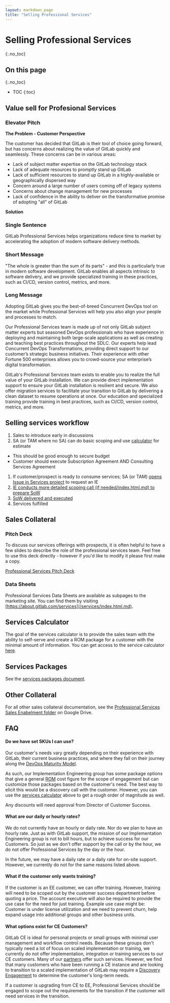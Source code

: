 ```yaml
---
layout: markdown_page
title: "Selling Professional Services"
---
```

# Selling Professional Services
{:.no_toc}

## On this page
{:.no_toc}

- TOC
{:toc}

## Value sell for Profesional Services

### Elevator Pitch

**The Problem - Customer Perspective**

The customer has decided that GitLab is their tool of choice going forward, but has concerns about realizing the value of GitLab quickly and seamlessly.  These concerns can be in various areas:

* Lack of subject matter expertise on the GitLab technology stack
* Lack of adequate resources to promptly stand up GitLab
* Lack of sufficient resources to stand up GitLab in a highly-available or geographically dispersed way
* Concern around a large number of users coming off of legacy systems
* Concerns about change management for new processes
* Lack of confidence in the ability to deliver on the transformative promise of adopting "all" of GitLab

**Solution**

### Single Sentence

GitLab Professional Services helps organizations reduce time to market by accelerating the adoption of modern software delivery methods.

### Short Message

"The whole is greater than the sum of its parts" - and this is particularly true in modern software development. GitLab enables all aspects intrinsic to software delivery, and we provide specialized training in these practices, such as CI/CD, version control, metrics, and more.

### Long Message

Adopting GitLab gives you the best-of-breed Concurrent DevOps tool on the market while Professional Services will help you also align your people and processes to match.

Our Professional Services team is made up of not only GitLab subject matter experts but seasoned DevOps professionals who have experience in deploying and maintaining both large-scale applications as well as creating and teaching best practices throughout the SDLC.  Our experts help lead Concurrent DevOps Transformations, providing direct support to our customer’s strategic business initiatives.  Their experience with other Fortune 500 enterprises allows you to crowd-source your enterprise’s digital transformation.

GitLab's Professional Services team exists to enable you to realize the full value of your GitLab installation.  We can provide direct implementation support to ensure your GitLab installation is resilient and secure.  We also offer migration services to facilitate your transition to GitLab by delivering a clean dataset to resume operations at once.   Our education and specialized training provide training in best practices, such as CI/CD, version control, metrics, and more.

## Selling services workflow

1. Sales to introduce early in discussions
1. SA (or TAM where no SA) can do basic scoping and use [calculator](https://github.com/daijapan/test/tree/master/customer-success/implementation-engineering/selling/#services-calculator) for estimate
  - This should be good enough to secure budget
  - Customer should execute Subscription Agreement AND Consulting Services Agreement
1. If customer/prospect is ready to consume services; SA (or TAM) [opens Issue in Services project](https://github.com/daijapan/test/tree/master/customer-success/implementation-engineering/#implementation-engineering-issue-board) to request an IE
1. [IE conducts more detailed scoping call (if needed/index.html.md) to prepare SoW](https://github.com/daijapan/test/tree/master/customer-success/implementation-engineering/#statement-of-work-creation)
1. [SoW delivered and executed](https://github.com/daijapan/test/tree/master/customer-success/implementation-engineering/workflows/index.html.md)
1. Services fulfilled

## Sales Collateral 

### Pitch Deck

To discuss our services offerings with prospects, it is often helpful to have a few slides to describe the role of the professional services team.  Feel free to use this deck directly - however if you'd like to modify it please first make a copy.

[Professional Services Pitch Deck](http://bit.ly/psslides)

### Data Sheets

Professional Services Data Sheets are available as subpages to the marketing site.  You can find them by visiting [https://about.gitlab.com/services](/services/index.html.md). 

## Services Calculator

The goal of the services calculator is to provide the sales team with the ability to self-serve and create a ROM package for a customer with the minimal amount of information.  You can get access to the service calculator [here](https://docs.google.com/document/d/1fnVUVAc0azL1vzS2F67vod_ke1IS46jdHv0B3H1L6CM/edit).

## Services Packages

See the [services packages document](https://docs.google.com/document/d/1bbEamRV3yz1VO2Ze_0qvvCk8QikpmB8eC1BVIpPQxGY/edit).

## Other Collateral

For all other sales collateral documentation, see the [Professional Services Sales Enabelment folder](https://drive.google.com/drive/u/0/folders/1vLhSdmlwClou_16I1SU9d3X0oG1EtBHv) on Google Drive.

## FAQ

#### Do we have set SKUs I can use?

Our customer's needs vary greatly depending on their experience with GitLab, their current business practices, and where they fall on their journey along the [DevOps Maturity Model](https://github.com/daijapan/test/tree/master/devops-maturity-model).

As such, our Implementation Engineering group has some package options that give a general [ROM](https://cso.nasa.gov/content/roms) cost figure for the scope of engagement but can customize those packages based on the customer's need.  The best way to elicit this would be a discovery call with the customer.  However, you can use the [services calculator](#services-calculator) above to get a rough order of magnitude as well.

Any discounts will need approval from Director of Customer Success.

#### What are our daily or hourly rates?

We do not currently have an hourly or daily rate.  Nor do we plan to have an hourly rate.  Just as with GitLab support, the mission of our Implementation Engineering group is not to bill hours, but to achieve success for our Customers.  So just as we don't offer support by the call or by the hour, we do not offer Professional Services by the day or the hour.

In the future, we may have a daily rate or a daily rate for on-site support.  However, we currently do not for the same reasons listed above.

#### What if the customer only wants training?

If the customer is an EE customer, we can offer training.  However, training will need to be scoped out by the customer success department before quoting a price.  The account executive will also be required to provide the use case for the need for just training.  Example use case might be: Customer is under license utilization and we need to prevent churn, help expand usage into additional groups and other business units.

#### What options exist for CE Customers?

GitLab CE is ideal for personal projects or small groups with minimal user management and workflow control needs.  Because these groups don't typically need a lot of focus on scaled implementation or training, we currently do not offer implementation, integration or training services to our CE customers.  Many of our [partners](/resellers/index.html.md) offer such services.  However, we find that many customers who have been running a CE instance and are looking to transition to a scaled implementation of GitLab may require a [Discovery Engagement](#discovery-engagement) to determine the customer's long-term needs.

If a customer is upgrading from CE to EE, Professional Services should be engaged to scope out the requirements for the transition if the customer will need services in the transition.
